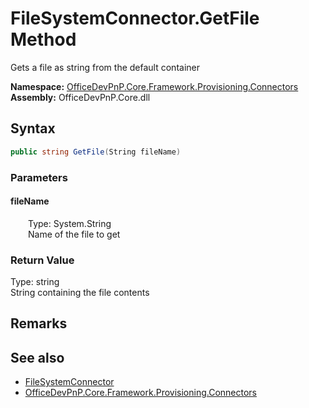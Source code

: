 # FileSystemConnector.GetFile Method  
 Gets a file as string from the default container   

**Namespace:** [OfficeDevPnP.Core.Framework.Provisioning.Connectors](OfficeDevPnP.Core.Framework.Provisioning.Connectors.md)  
**Assembly:** OfficeDevPnP.Core.dll  
## Syntax
```C#
public string GetFile(String fileName)
```
### Parameters
#### fileName  
&emsp;&emsp;Type: System.String  
&emsp;&emsp;Name of the file to get  

  

### Return Value
Type: string  
String containing the file contents  


## Remarks
  
## See also
- [FileSystemConnector](OfficeDevPnP.Core.Framework.Provisioning.Connectors.FileSystemConnector.md) 
- [OfficeDevPnP.Core.Framework.Provisioning.Connectors](OfficeDevPnP.Core.Framework.Provisioning.Connectors.md) 
